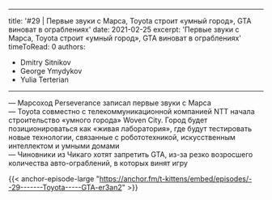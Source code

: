 
---
title: '#29 | Первые звуки с Марса, Toyota строит «умный город», GTA виноват в ограблениях'
date: 2021-02-25
excerpt: 'Первые звуки с Марса, Toyota строит «умный город», GTA виноват в ограблениях'
timeToRead: 0
authors:
  - Dmitry Sitnikov
  - George Ymydykov
  - Yulia Terterian
---

— Марсоход Perseverance записал первые звуки с Марса<br/>
— Toyota совместно с телекоммуникационной компанией NTT начала строительство «умного города» Woven City. Город будет позиционироваться как «живая лаборатория», где будут тестировать новые технологии, связанные с робототехникой, искусственным интеллектом и умными домами<br/>
— Чиновники из Чикаго хотят запретить GTA, из-за резко возросшего количества авто-ограблений, в которых винят игру

{{< anchor-episode-large "https://anchor.fm/t-kittens/embed/episodes/--29-------Toyota-----GTA-er3an2" >}}
